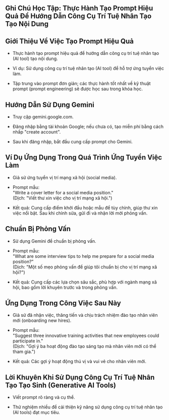 ## Ghi Chú Học Tập: Thực Hành Tạo Prompt Hiệu Quả Để Hướng Dẫn Công Cụ Trí Tuệ Nhân Tạo Tạo Nội Dung

## Giới Thiệu Về Việc Tạo Prompt Hiệu Quả

- Thực hành tạo prompt hiệu quả để hướng dẫn công cụ trí tuệ nhân tạo (AI tool) tạo nội dung.
    
- Ví dụ: Sử dụng công cụ trí tuệ nhân tạo (AI tool) để hỗ trợ ứng tuyển việc làm.
    
- Tập trung vào prompt đơn giản; các thực hành tốt nhất về kỹ thuật prompt (prompt engineering) sẽ được học sau trong khóa học.
    

## Hướng Dẫn Sử Dụng Gemini

- Truy cập gemini.google.com.
    
- Đăng nhập bằng tài khoản Google; nếu chưa có, tạo miễn phí bằng cách nhấp "create account".
    
- Sau khi đăng nhập, bắt đầu cung cấp prompt cho Gemini.
    

## Ví Dụ Ứng Dụng Trong Quá Trình Ứng Tuyển Việc Làm

- Giả sử ứng tuyển vị trí mạng xã hội (social media).
    
- Prompt mẫu:  
    "Write a cover letter for a social media position."  
    (Dịch: "Viết thư xin việc cho vị trí mạng xã hội.")
    
- Kết quả: Cung cấp điểm khởi đầu hoặc mẫu để tùy chỉnh, giúp thư xin việc nổi bật. Sau khi chỉnh sửa, gửi đi và nhận lời mời phỏng vấn.
    

## Chuẩn Bị Phỏng Vấn

- Sử dụng Gemini để chuẩn bị phỏng vấn.
    
- Prompt mẫu:  
    "What are some interview tips to help me prepare for a social media position?"  
    (Dịch: "Một số mẹo phỏng vấn để giúp tôi chuẩn bị cho vị trí mạng xã hội?")
    
- Kết quả: Cung cấp các lựa chọn sâu sắc, phù hợp với ngành mạng xã hội, bao gồm lời khuyên trước và trong phỏng vấn.
    

## Ứng Dụng Trong Công Việc Sau Này

- Giả sử đã nhận việc, thăng tiến và chịu trách nhiệm đào tạo nhân viên mới (onboarding new hires).
    
- Prompt mẫu:  
    "Suggest three innovative training activities that new employees could participate in."  
    (Dịch: "Gợi ý ba hoạt động đào tạo sáng tạo mà nhân viên mới có thể tham gia.")
    
- Kết quả: Các gợi ý hoạt động thú vị và vui vẻ cho nhân viên mới.
    

## Lời Khuyên Khi Sử Dụng Công Cụ Trí Tuệ Nhân Tạo Tạo Sinh (Generative AI Tools)

- Viết prompt rõ ràng và cụ thể.
    
- Thử nghiệm nhiều để cải thiện kỹ năng sử dụng công cụ trí tuệ nhân tạo (AI tools) đạt mục tiêu.